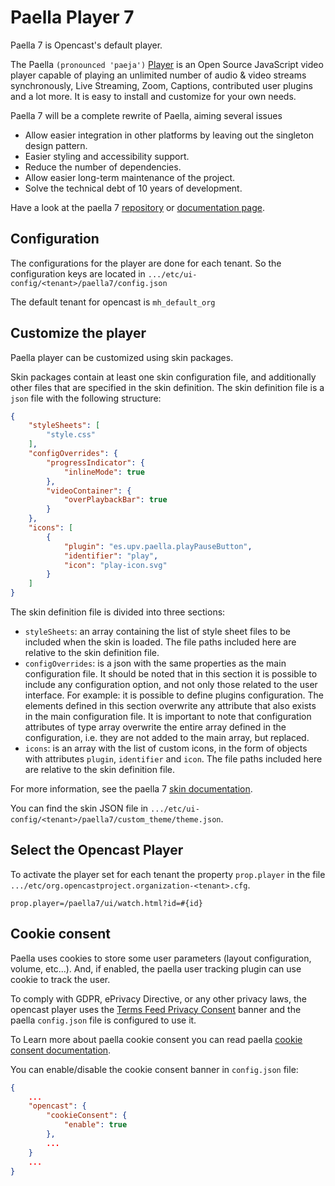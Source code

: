 Paella Player 7
===============

Paella 7 is Opencast's default player.

The Paella `(pronounced 'paeja')` [Player](https://paellaplayer.upv.es) is an Open Source
JavaScript video player capable of playing an unlimited number of audio & video streams 
synchronously, Live Streaming, Zoom, Captions, contributed user plugins and a lot more. 
It is easy to install and customize for your own needs.

Paella 7 will be a complete rewrite of Paella, aiming several issues

- Allow easier integration in other platforms by leaving out the singleton design pattern.
- Easier styling and accessibility support.
- Reduce the number of dependencies.
- Allow easier long-term maintenance of the project.
- Solve the technical debt of 10 years of development.

Have a look at the paella 7 [repository](https://github.com/polimediaupv/paella-core)
or [documentation page](https://github.com/polimediaupv/paella-core/blob/main/doc/index.md).


Configuration
-------------

The configurations for the player are done for each tenant. So the configuration keys are located in
`.../etc/ui-config/<tenant>/paella7/config.json`

The default tenant for opencast is `mh_default_org`

Customize the player
--------------------

Paella player can be customized using skin packages.

Skin packages contain at least one skin configuration file, and additionally other files that are specified in the skin definition. The skin definition file is a `json` file with the following structure:

```json
{
    "styleSheets": [
        "style.css"
    ],
    "configOverrides": {
        "progressIndicator": {
            "inlineMode": true
        },
        "videoContainer": {
            "overPlaybackBar": true
        }
    },
    "icons": [
        {
            "plugin": "es.upv.paella.playPauseButton",
            "identifier": "play",
            "icon": "play-icon.svg"
        }
    ]
}
```

The skin definition file is divided into three sections:

- `styleSheets`: an array containing the list of style sheet files to be included when the skin is loaded. The file paths included here are relative to the skin definition file.
- `configOverrides`: is a json with the same properties as the main configuration file. It should be noted that in this section it is possible to include any configuration option, and not only those related to the user interface. For example: it is possible to define plugins configuration. The elements defined in this section overwrite any attribute that also exists in the main configuration file. It is important to note that configuration attributes of type array overwrite the entire array defined in the configuration, i.e. they are not added to the main array, but replaced.
- `icons`: is an array with the list of custom icons, in the form of objects with attributes `plugin`, `identifier` and `icon`. The file paths included here are relative to the skin definition file.

For more information, see the paella 7 [skin documentation](https://paellaplayer.upv.es/#/doc/skin_api.md).


You can find the skin JSON file in `.../etc/ui-config/<tenant>/paella7/custom_theme/theme.json`.

Select the Opencast Player
------------------------------

To activate the player set for each tenant the property `prop.player` in the file `.../etc/org.opencastproject.organization-<tenant>.cfg`.


    prop.player=/paella7/ui/watch.html?id=#{id}


Cookie consent
--------------
Paella uses cookies to store some user parameters (layout configuration, volume, etc...).
And, if enabled, the paella user tracking plugin can use cookie to track the user.

To comply with GDPR, ePrivacy Directive, or any other privacy laws, the opencast player uses 
the [Terms Feed Privacy Consent](https://www.termsfeed.com/privacy-consent/) banner and the 
paella `config.json` file is configured to use it. 

To Learn more about paella cookie consent you can read paella 
[cookie consent documentation](https://paellaplayer.upv.es/#/doc/cookie_consent.md).

You can enable/disable the cookie consent banner in `config.json` file:

```json
{
    ...
    "opencast": {
        "cookieConsent": {
            "enable": true
        },
        ...
    }
    ...
}
```